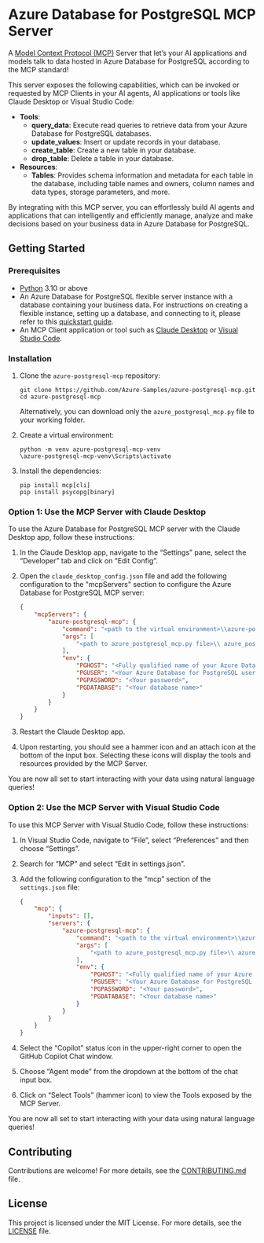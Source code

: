 # Azure Database for PostgreSQL MCP Server

A [Model Context Protocol (MCP)](https://modelcontextprotocol.io/introduction) Server that let’s your AI applications and models talk to data hosted in Azure Database for PostgreSQL according to the MCP standard!

This server exposes the following capabilities, which can be invoked or requested by MCP Clients in your AI agents, AI applications or tools like Claude Desktop or Visual Studio Code:

- **Tools**: 
    - **query_data**: Execute read queries to retrieve data from your Azure Database for PostgreSQL databases.
    - **update_values**: Insert or update records in your database.
    - **create_table**: Create a new table in your database.
    - **drop_table**: Delete a table in your database.
- **Resources**:
    - **Tables**: Provides schema information and metadata for each table in the database, including table names and owners, column names and data types, storage parameters, and more.

By integrating with this MCP server, you can effortlessly build AI agents and applications that can intelligently and efficiently manage, analyze and make decisions based on your business data in Azure Database for PostgreSQL.

## Getting Started

### Prerequisites

- [Python](https://www.python.org/downloads/) 3.10 or above
- An Azure Database for PostgreSQL flexible server instance with a database containing your business data. For instructions on creating a flexible instance, setting up a database, and connecting to it, please refer to this [quickstart guide](https://learn.microsoft.com/azure/postgresql/flexible-server/quickstart-create-server).
- An MCP Client application or tool such as [Claude Desktop](https://claude.ai/download) or [Visual Studio Code](https://code.visualstudio.com/download).

### Installation

1. Clone the `azure-postgresql-mcp` repository:

    ```
    git clone https://github.com/Azure-Samples/azure-postgresql-mcp.git
    cd azure-postgresql-mcp
    ```

    Alternatively, you can download only the `azure_postgresql_mcp.py` file to your working folder.

2.	Create a virtual environment:

    ```
    python -m venv azure-postgresql-mcp-venv
    \azure-postgresql-mcp-venv\Scripts\activate
    ```

3. Install the dependencies:

    ```
    pip install mcp[cli]
    pip install psycopg[binary]
    ```


### Option 1: Use the MCP Server with Claude Desktop

To use the Azure Database for PostgreSQL MCP server with the Claude Desktop app, follow these instructions:
1. In the Claude Desktop app, navigate to the “Settings” pane, select the “Developer” tab and click on “Edit Config”.
2. Open the `claude_desktop_config.json` file and add the following configuration to the "mcpServers" section to configure the Azure Database for PostgreSQL MCP server:

    ```json
    {
        "mcpServers": {
            "azure-postgresql-mcp": {
                "command": "<path to the virtual environment>\\azure-postgresql-mcp-venv\\Scripts\\python",
                "args": [
                    "<path to azure_postgresql_mcp.py file>\\ azure_postgresql_mcp.py"
                ],
                "env": {
                    "PGHOST": "<Fully qualified name of your Azure Database for PostgreSQL instance>",
                    "PGUSER": "<Your Azure Database for PostgreSQL username>",
                    "PGPASSWORD": "<Your password>",
                    "PGDATABASE": "<Your database name>"
                }
            }        
        }
    }
    ```
3. Restart the Claude Desktop app.
4. Upon restarting, you should see a hammer icon and an attach icon at the bottom of the input box. Selecting these icons will display the tools and resources provided by the MCP Server.

You are now all set to start interacting with your data using natural language queries!

### Option 2: Use the MCP Server with Visual Studio Code

To use this MCP Server with Visual Studio Code, follow these instructions:
1. In Visual Studio Code, navigate to “File”, select “Preferences” and then choose “Settings”.
2. Search for “MCP” and select “Edit in settings.json”.
3. Add the following configuration to the “mcp” section of the `settings.json` file:

    ```JSON
    {
        "mcp": {
            "inputs": [],
            "servers": {
                "azure-postgresql-mcp": {
                    "command": "<path to the virtual environment>\\azure-postgresql-mcp-venv\\Scripts\\python",
                    "args": [
                        "<path to azure_postgresql_mcp.py file>\\ azure_postgresql_mcp.py"
                    ],
                    "env": {
                        "PGHOST": "<Fully qualified name of your Azure Database for PostgreSQL instance>",
                        "PGUSER": "<Your Azure Database for PostgreSQL username>",
                        "PGPASSWORD": "<Your password>",
                        "PGDATABASE": "<Your database name>"
                    }
                }
            }
        }
    }
    ```
4. Select the “Copilot” status icon in the upper-right corner to open the GitHub Copilot Chat window. 
5. Choose “Agent mode” from the dropdown at the bottom of the chat input box.
5. Click on “Select Tools” (hammer icon) to view the Tools exposed by the MCP Server.

You are now all set to start interacting with your data using natural language queries!

## Contributing
Contributions are welcome! For more details, see the [CONTRIBUTING.md](CONTRIBUTING.md) file.

## License
This project is licensed under the MIT License. For more details, see the [LICENSE](LICENSE.md) file.
